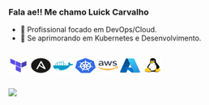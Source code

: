 ### Fala ae!! Me chamo Luick Carvalho

- 🔭 Profissional focado em DevOps/Cloud.
- 🌱 Se aprimorando em Kubernetes e Desenvolvimento.

<div style="display: inline_block"><br>
  <img align="center" alt="Luick-Tf" height="30" width="40" src="https://raw.githubusercontent.com/devicons/devicon/master/icons/terraform/terraform-original.svg">
  <img align="center" alt="Luick-Ansible" height="30" width="40" src="https://raw.githubusercontent.com/devicons/devicon/master/icons/ansible/ansible-plain.svg">
  <img align="center" alt="Luick-Docker" height="30" width="40" src="https://raw.githubusercontent.com/devicons/devicon/master/icons/docker/docker-plain.svg">
  <img align="center" alt="Luick-K8s" height="30" width="40" src="https://raw.githubusercontent.com/devicons/devicon/master/icons/kubernetes/kubernetes-plain.svg">
  <img align="center" alt="Luick-AWS" height="30" width="40" src="https://raw.githubusercontent.com/devicons/devicon/master/icons/amazonwebservices/amazonwebservices-original-wordmark.svg">
  <img align="center" alt="Luick-Azure" height="30" width="40" src="https://raw.githubusercontent.com/devicons/devicon/master/icons/azure/azure-original.svg">
  <img align="center" alt="Luick-Linux" height="30" width="40" src="https://raw.githubusercontent.com/devicons/devicon/master/icons/linux/linux-original.svg">
</div>
  
  ##
 
<div> 
  <a href="https://www.linkedin.com/in/luick-carvalho" target="_blank"><img src="https://img.shields.io/badge/-LinkedIn-%230077B5?style=for-the-badge&logo=linkedin&logoColor=white" target="_blank"></a> 
  
</div>
